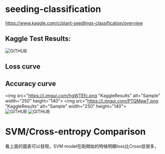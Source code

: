 # seeding-classification

https://www.kaggle.com/c/plant-seedlings-classification/overview

## Kaggle Test Results:
![GITHUB]( https://i.imgur.com/mNkaHIV.png "KaggleResults")

## Loss curve

## Accuracy curve
<img src="https://i.imgur.com/hgWTEfc.png "KaggleResults" alt="Sample"  width="250" height="140">
<img src="https://i.imgur.com/PTQMewT.png "KaggleResults" alt="Sample"  width="250" height="140">        
![GITHUB](https://i.imgur.com/hgWTEfc.png "KaggleResults")
![GITHUB](https://i.imgur.com/PTQMewT.png "KaggleResults")
# SVM/Cross-entropy Comparison
  看上面的圖表可以發現，SVM model在剛開始的時候明顯loss比Cross低很多，

